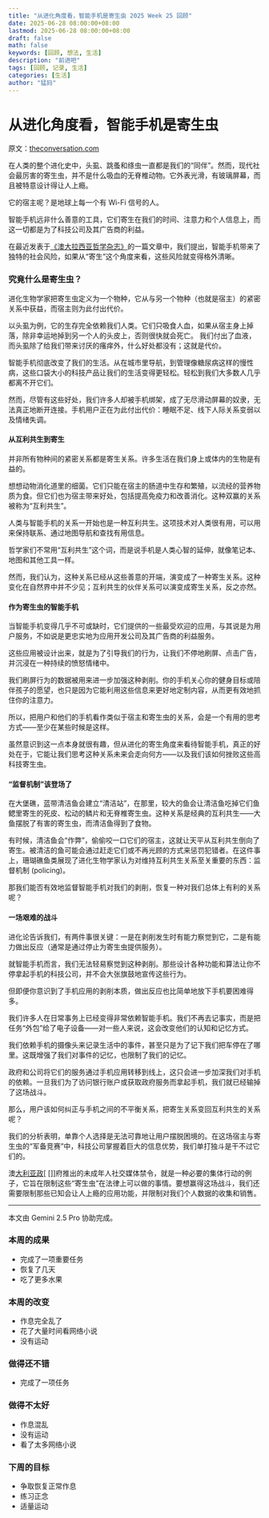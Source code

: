 ```yaml
---
title: "从进化角度看，智能手机是寄生虫 2025 Week 25 回顾"
date: 2025-06-28 08:00:00+08:00
lastmod: 2025-06-28 08:00:00+08:00
draft: false
math: false
keywords: [回顾, 想法, 生活]
description: "前进吧"
tags: [回顾, 记录, 生活]
categories: [生活]
author: "猛犸"
---
```


# 从进化角度看，智能手机是寄生虫

原文：[theconversation.com](https://theconversation.com/your-smartphone-is-a-parasite-according-to-evolution-256795)

在人类的整个进化史中，头虱、跳蚤和绦虫一直都是我们的“同伴”。然而，现代社会最厉害的寄生虫，并不是什么吸血的无脊椎动物。它外表光滑，有玻璃屏幕，而且被特意设计得让人上瘾。

它的宿主呢？是地球上每一个有 Wi-Fi 信号的人。

智能手机远非什么善意的工具，它们寄生在我们的时间、注意力和个人信息上，而这一切都是为了科技公司及其广告商的利益。

在最近发表于[《澳大拉西亚哲学杂志》](https://aap.org.au/AJP)的一篇文章中，我们提出，智能手机带来了独特的社会风险，如果从“寄生”这个角度来看，这些风险就变得格外清晰。

### 究竟什么是寄生虫？

进化生物学家把寄生虫定义为一个物种，它从与另一个物种（也就是宿主）的紧密关系中获益，而宿主则为此付出代价。

以头虱为例，它的生存完全依赖我们人类。它们只吸食人血，如果从宿主身上掉落，除非幸运地掉到另一个人的头皮上，否则很快就会死亡。
我们付出了血液，而头虱除了给我们带来讨厌的瘙痒外，什么好处都没有；这就是代价。

智能手机彻底改变了我们的生活。从在城市里导航，到管理像糖尿病这样的慢性病，这些口袋大小的科技产品让我们的生活变得更轻松。轻松到我们大多数人几乎都离不开它们。

然而，尽管有这些好处，我们许多人却被手机绑架，成了无尽滑动屏幕的奴隶，无法真正地断开连接。手机用户正在为此付出代价：睡眠不足、线下人际关系变弱以及情绪失调。

#### 从互利共生到寄生

并非所有物种间的紧密关系都是寄生关系。许多生活在我们身上或体内的生物是有益的。

想想动物消化道里的细菌。它们只能在宿主的肠道中生存和繁殖，以流经的营养物质为食。但它们也为宿主带来好处，包括提高免疫力和改善消化。这种双赢的关系被称为“互利共生”。

人类与智能手机的关系一开始也是一种互利共生。这项技术对人类很有用，可以用来保持联系、通过地图导航和查找有用信息。

哲学家们不常用“互利共生”这个词，而是说手机是人类心智的延伸，就像笔记本、地图和其他工具一样。

然而，我们认为，这种关系已经从这些善意的开端，演变成了一种寄生关系。这种变化在自然界中并不少见；互利共生的伙伴关系可以演变成寄生关系，反之亦然。

#### 作为寄生虫的智能手机

当智能手机变得几乎不可或缺时，它们提供的一些最受欢迎的应用，与其说是为用户服务，不如说是更忠实地为应用开发公司及其广告商的利益服务。

这些应用被设计出来，就是为了引导我们的行为，让我们不停地刷屏、点击广告，并沉浸在一种持续的愤怒情绪中。

我们刷屏行为的数据被用来进一步加强这种剥削。你的手机关心你的健身目标或陪伴孩子的愿望，也只是因为它能利用这些信息来更好地定制内容，从而更有效地抓住你的注意力。

所以，把用户和他们的手机看作类似于宿主和寄生虫的关系，会是一个有用的思考方式——至少在某些时候是这样。

虽然意识到这一点本身就很有趣，但从进化的寄生角度来看待智能手机，真正的好处在于，它能让我们思考这种关系未来会走向何方——以及我们该如何挫败这些高科技寄生虫。

#### “监督机制”该登场了

在大堡礁，蓝带清洁鱼会建立“清洁站”，在那里，较大的鱼会让清洁鱼吃掉它们鱼鳃里寄生的死皮、松动的鳞片和无脊椎寄生虫。这种关系是经典的互利共生——大鱼摆脱了有害的寄生虫，而清洁鱼得到了食物。

有时候，清洁鱼会“作弊”，偷偷咬一口它们的宿主，这就让天平从互利共生倒向了寄生。被清洁的鱼可能会通过赶走它们或不再光顾的方式来惩罚犯错者。在这件事上，珊瑚礁鱼类展现了进化生物学家认为对维持互利共生关系至关重要的东西：监督机制 (policing)。

那我们能否有效地监督智能手机对我们的剥削，恢复一种对我们总体上有利的关系呢？

#### 一场艰难的战斗

进化论告诉我们，有两件事很关键：一是在剥削发生时有能力察觉到它，二是有能力做出反应（通常是通过停止为寄生虫提供服务）。

就智能手机而言，我们无法轻易察觉到这种剥削。那些设计各种功能和算法让你不停拿起手机的科技公司，并不会大张旗鼓地宣传这些行为。

但即便你意识到了手机应用的剥削本质，做出反应也比简单地放下手机要困难得多。

我们许多人在日常事务上已经变得非常依赖智能手机。我们不再去记事实，而是把任务“外包”给了电子设备——对一些人来说，这会改变他们的认知和记忆方式。

我们依赖手机的摄像头来记录生活中的事件，甚至只是为了记下我们把车停在了哪里。这既增强了我们对事件的记忆，也限制了我们的记忆。

政府和公司将它们的服务通过手机应用转移到线上，这只会进一步加深我们对手机的依赖。一旦我们为了访问银行账户或获取政府服务而拿起手机，我们就已经输掉了这场战斗。

那么，用户该如何纠正与手机之间的不平衡关系，把寄生关系变回互利共生的关系呢？

我们的分析表明，单靠个人选择是无法可靠地让用户摆脱困境的。在这场宿主与寄生虫的“军备竞赛”中，科技公司掌握着巨大的信息优势，我们单打独斗是干不过它们的。

澳[大利亚政]()[ []]府推出的未成年人社交媒体禁令，就是一种必要的集体行动的例子，它旨在限制这些“寄生虫”在法律上可以做的事情。要想赢得这场战斗，我们还需要限制那些已知会让人上瘾的应用功能，并限制对我们个人数据的收集和销售。

---

本文由 Gemini 2.5 Pro 协助完成。

### 本周的成果

- 完成了一项重要任务
- 恢复了几天
- 吃了更多水果

### 本周的改变

- 作息完全乱了
- 花了大量时间看网络小说
- 没有运动

### 做得还不错

- 完成了一项任务

### 做得不太好

- 作息混乱
- 没有运动
- 看了太多网络小说

### 下周的目标

- 争取恢复正常作息
- 练习正念
- 适量运动
